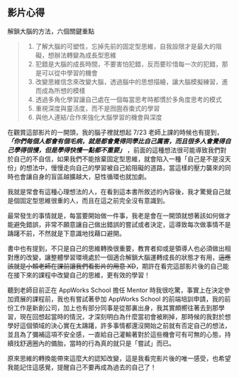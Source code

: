 ## 影片心得


解鎖大腦的方法，六個關鍵重點

> 1. 了解大腦的可塑性，忘掉先前的固定型思維，自我設限才是最大的阻礙，想辦法轉變為成長型思維
> 2. 犯錯是大腦的成長時間，不要害怕犯錯，反而要珍惜每一次的犯錯，那是可以從中學習的機會
> 3. 改變思維信念來改變大腦，透過腦中的思想描繪，讓大腦模擬練習，進而成為所想的模樣
> 4. 透過多角化學習讓自己處在一個每當思考時都慣於多角度思考的模式
> 5. 重視深度與靈活度，而不是囫圇吞棗式的學習
> 6. 與他人連結/合作來強化大腦學習的機會與深度


在觀賞這部影片的一開頭，我的腦子裡就想起 7/23 老師上課的時候也有提到， ***「你們每個人都會有個毛病，就是都會覺得同學比自己厲害，而且很多人會覺得自己學得很慢，但是學得快慢一點都不重要」*** ，前面的這種想法很可能導致我們對於自己的不自信，如果我們不能捨棄固定型思維，就會陷入一種「自己是不是沒天份」的想法中，慢慢走向自己的學習被自己給阻礙的道路，當這樣的壓力襲來的同時也會讓自身的盲區越擴越大，惡性循環也就加劇。

我就是常會有這種心理想法的人，在看到這本書所敘述的內容後，我才驚覺自己就是個固定型思維很重的人，而且在這之前完全沒有意識到。

最常發生的事情就是，每當要開始做一件事，我老是會在一開頭就想著該如何做才能避免錯誤，非常不願意讓自己做出錯誤的嘗試或者決定，這導致每次做事情不是躊躇不前，不然就是下意識地找藉口避開。

書中也有提到，不只是自己的思維轉換很重要，教育者抑或是領導人也必須做出相對應的改變，讓整體學習環境處於一個適合解鎖大腦運轉成長的狀態才有用，~~這應該就是小賴老師在課前讓我們看影片的用意 XD~~，期許在看完這部影片後的自己能在接下來的課程中改變自己的思維，更有效的學習！

聽到老師目前正在 AppWorks School 擔任 Mentor 時我很吃驚，事實上在決定參加資展的課程前，我也有嘗試著參加 AppWorks School 的前端培訓申請，我的前份工作是新創公司，加上也有部分同事是從那裏出身，我其實頗嚮往著去到那學習，現在回想起當時的情況，才深刻明白為什麼當初會被刷掉，那時候的我對於想學好這個領域的決心實在太躊躇，許多事情都還沒開始之前就有否定自己的想法，並且為了彌補這項不安全感，一直給自己灌輸著對於這些機會可有可無的心態，持續找舒適圈內的備胎，當時的行為真的就只是「嘗試」而已。

原來思維的轉換能帶來這麼大的認知改變，這是我看完影片後的唯一感受，也希望我能記住這感覺，提醒自己不要再成為過去的自己了！